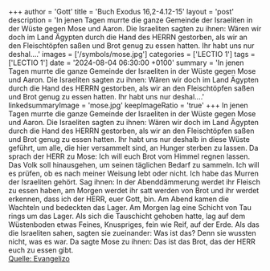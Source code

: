 +++
author = 'Gott'
title = 'Buch Exodus 16,2-4.12-15'
layout = 'post'
description = 'In jenen Tagen murrte die ganze Gemeinde der Israeliten in der Wüste gegen Mose und Aaron. Die Israeliten sagten zu ihnen: Wären wir doch im Land Ägypten durch die Hand des HERRN gestorben, als wir an den Fleischtöpfen saßen und Brot genug zu essen hatten. Ihr habt uns nur deshal....'
images = ['/symbols/mose.jpg']
categories = ['LECTIO 1']
tags = ['LECTIO 1']
date = '2024-08-04 06:30:00 +0100'
summary = 'In jenen Tagen murrte die ganze Gemeinde der Israeliten in der Wüste gegen Mose und Aaron. Die Israeliten sagten zu ihnen: Wären wir doch im Land Ägypten durch die Hand des HERRN gestorben, als wir an den Fleischtöpfen saßen und Brot genug zu essen hatten. Ihr habt uns nur deshal....'
linkedsummaryImage = 'mose.jpg'
keepImageRatio = 'true'
+++
In jenen Tagen murrte die ganze Gemeinde der Israeliten in der Wüste gegen Mose und Aaron.
Die Israeliten sagten zu ihnen: Wären wir doch im Land Ägypten durch die Hand des HERRN gestorben, als wir an den Fleischtöpfen saßen und Brot genug zu essen hatten. Ihr habt uns nur deshalb in diese Wüste geführt, um alle, die hier versammelt sind, an Hunger sterben zu lassen.<!--more-->
Da sprach der HERR zu Mose: Ich will euch Brot vom Himmel regnen lassen. Das Volk soll hinausgehen, um seinen täglichen Bedarf zu sammeln. Ich will es prüfen, ob es nach meiner Weisung lebt oder nicht.
Ich habe das Murren der Israeliten gehört. Sag ihnen: In der Abenddämmerung werdet ihr Fleisch zu essen haben, am Morgen werdet ihr satt werden von Brot und ihr werdet erkennen, dass ich der HERR, euer Gott, bin.
Am Abend kamen die Wachteln und bedeckten das Lager. Am Morgen lag eine Schicht von Tau rings um das Lager.
Als sich die Tauschicht gehoben hatte, lag auf dem Wüstenboden etwas Feines, Knuspriges, fein wie Reif, auf der Erde.
Als das die Israeliten sahen, sagten sie zueinander: Was ist das? Denn sie wussten nicht, was es war. Da sagte Mose zu ihnen: Das ist das Brot, das der HERR euch zu essen gibt.<br> [Quelle: Evangelizo](https://evangeliumtagfuertag.org/DE/gospel)